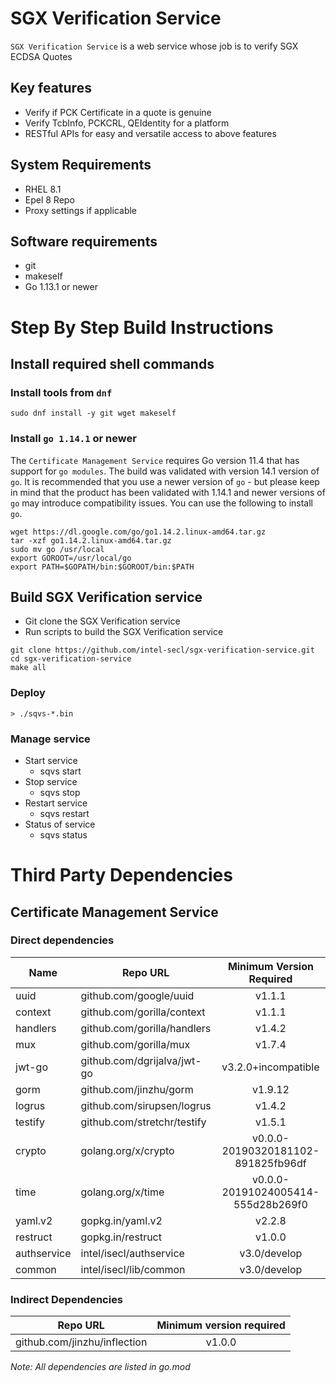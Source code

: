 # SGX Verification Service

`SGX Verification Service` is a web service whose job is to verify SGX ECDSA Quotes

## Key features
- Verify if PCK Certificate in a quote is genuine
- Verify TcbInfo, PCKCRL, QEIdentity for a platform
- RESTful APIs for easy and versatile access to above features

## System Requirements
- RHEL 8.1
- Epel 8 Repo
- Proxy settings if applicable

## Software requirements
- git
- makeself
- Go 1.13.1 or newer

# Step By Step Build Instructions

## Install required shell commands

### Install tools from `dnf`
```shell
sudo dnf install -y git wget makeself
```

### Install `go 1.14.1` or newer
The `Certificate Management Service` requires Go version 11.4 that has support for `go modules`. The build was validated with version 14.1 version of `go`. It is recommended that you use a newer version of `go` - but please keep in mind that the product has been validated with 1.14.1 and newer versions of `go` may introduce compatibility issues. You can use the following to install `go`.
```shell
wget https://dl.google.com/go/go1.14.2.linux-amd64.tar.gz
tar -xzf go1.14.2.linux-amd64.tar.gz
sudo mv go /usr/local
export GOROOT=/usr/local/go
export PATH=$GOPATH/bin:$GOROOT/bin:$PATH
```

## Build SGX Verification service

- Git clone the SGX Verification service
- Run scripts to build the SGX Verification service

```shell
git clone https://github.com/intel-secl/sgx-verification-service.git
cd sgx-verification-service
make all
```

### Deploy
```console
> ./sqvs-*.bin
```

### Manage service
* Start service
    * sqvs start
* Stop service
    * sqvs stop
* Restart service
    * sqvs restart
* Status of service
    * sqvs status

# Third Party Dependencies

## Certificate Management Service

### Direct dependencies

| Name        | Repo URL                    | Minimum Version Required           |
| ----------- | --------------------------- | :--------------------------------: |
| uuid        | github.com/google/uuid      | v1.1.1                             |
| context     | github.com/gorilla/context  | v1.1.1                             |
| handlers    | github.com/gorilla/handlers | v1.4.2                             |
| mux         | github.com/gorilla/mux      | v1.7.4                             |
| jwt-go      | github.com/dgrijalva/jwt-go | v3.2.0+incompatible                |
| gorm        | github.com/jinzhu/gorm      | v1.9.12                            |
| logrus      | github.com/sirupsen/logrus  | v1.4.2                             |
| testify     | github.com/stretchr/testify | v1.5.1                             |
| crypto      | golang.org/x/crypto         | v0.0.0-20190320181102-891825fb96df |
| time        | golang.org/x/time           | v0.0.0-20191024005414-555d28b269f0 |
| yaml.v2     | gopkg.in/yaml.v2            | v2.2.8                             |
| restruct    | gopkg.in/restruct           | v1.0.0                             |
| authservice | intel/isecl/authservice     | v3.0/develop                       |
| common      | intel/isecl/lib/common      | v3.0/develop                       |

### Indirect Dependencies

| Repo URL                     | Minimum version required           |
| -----------------------------| :--------------------------------: |
| github.com/jinzhu/inflection | v1.0.0                             |

*Note: All dependencies are listed in go.mod*
